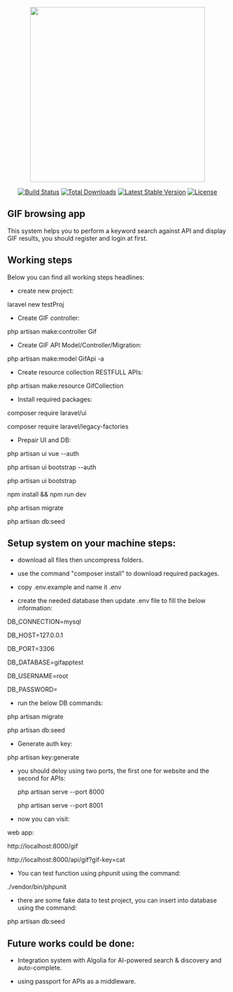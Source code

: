 <p align="center"><a href="https://laravel.com" target="_blank"><img src="https://raw.githubusercontent.com/laravel/art/master/logo-lockup/5%20SVG/2%20CMYK/1%20Full%20Color/laravel-logolockup-cmyk-red.svg" width="400"></a></p>

<p align="center">
<a href="https://travis-ci.org/laravel/framework"><img src="https://travis-ci.org/laravel/framework.svg" alt="Build Status"></a>
<a href="https://packagist.org/packages/laravel/framework"><img src="https://img.shields.io/packagist/dt/laravel/framework" alt="Total Downloads"></a>
<a href="https://packagist.org/packages/laravel/framework"><img src="https://img.shields.io/packagist/v/laravel/framework" alt="Latest Stable Version"></a>
<a href="https://packagist.org/packages/laravel/framework"><img src="https://img.shields.io/packagist/l/laravel/framework" alt="License"></a>

</p>

## GIF browsing app
This system helps you to perform a keyword search against API and display GIF results, you should register and login at first. 


</p>

## Working steps

Below you can find all working steps headlines:

- create new project:

laravel new testProj

- Create GIF controller:

php artisan make:controller Gif

- Create GIF API Model/Controller/Migration:

php artisan make:model GifApi -a

- Create resource collection RESTFULL APIs:

php artisan make:resource GifCollection

- Install required packages:

composer require laravel/ui

composer require laravel/legacy-factories


- Prepair UI and DB:

php artisan ui vue --auth

php artisan ui bootstrap --auth

php artisan ui bootstrap

npm install && npm run dev

php artisan migrate

php artisan db:seed


</p>

## Setup system on your machine steps:

- download all files then uncompress folders.

- use the command "composer install" to download required packages.

- copy .env.example and name it .env

- create the needed database then update .env file to fill the below information:

DB_CONNECTION=mysql

DB_HOST=127.0.0.1

DB_PORT=3306

DB_DATABASE=gifapptest

DB_USERNAME=root

DB_PASSWORD=


- run the below DB commands:

php artisan migrate

php artisan db:seed

- Generate auth key:

php artisan key:generate



- you should deloy using two ports, the first one for website and the second for APIs:

	php artisan serve --port 8000
	
	php artisan serve --port 8001

- now you can visit:

web app:

http://localhost:8000/gif

http://localhost:8000/api/gif?gif-key=cat

- You can test function using phpunit using the command:

./vendor/bin/phpunit

- there are some fake data to test project, you can insert into database using the command:

php artisan db:seed


</p>

## Future works could be done:

- Integration system with Algolia for AI-powered search & discovery and auto-complete.

- using passport for APIs as a middleware.
